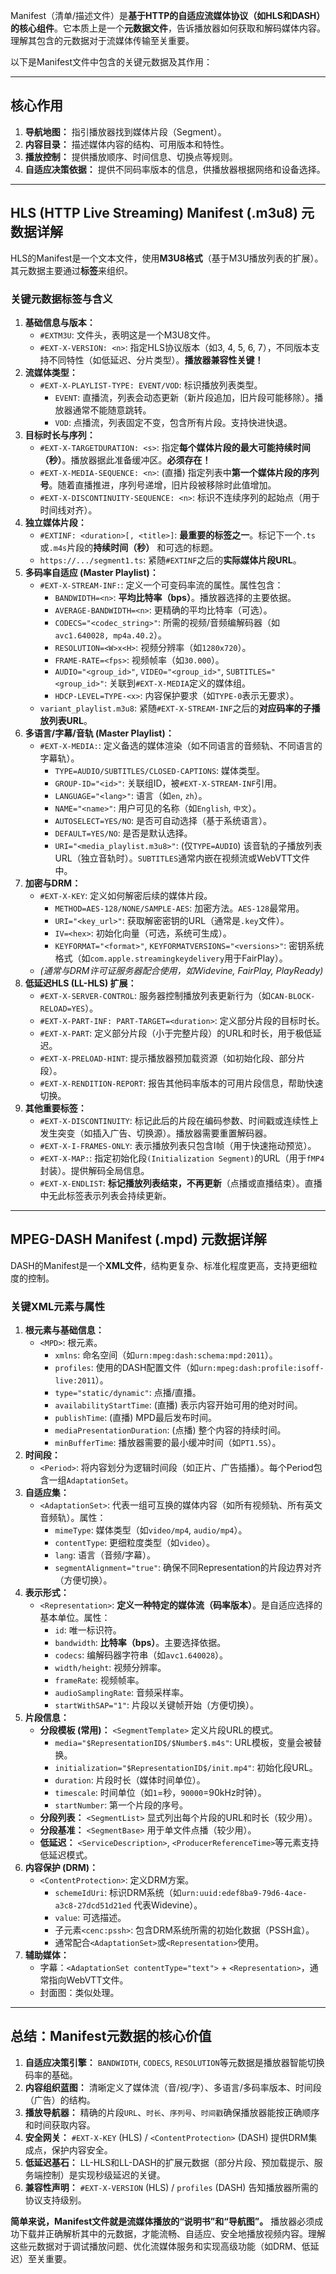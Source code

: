 Manifest（清单/描述文件）是**基于HTTP的自适应流媒体协议（如HLS和DASH）的核心组件**。它本质上是一个**元数据文件**，告诉播放器如何获取和解码媒体内容。理解其包含的元数据对于流媒体传输至关重要。

以下是Manifest文件中包含的关键元数据及其作用：

---

## **核心作用**
1. **导航地图：** 指引播放器找到媒体片段（Segment）。
2. **内容目录：** 描述媒体内容的结构、可用版本和特性。
3. **播放控制：** 提供播放顺序、时间信息、切换点等规则。
4. **自适应决策依据：** 提供不同码率版本的信息，供播放器根据网络和设备选择。

---

## **HLS (HTTP Live Streaming) Manifest (.m3u8) 元数据详解**
HLS的Manifest是一个文本文件，使用**M3U8格式**（基于M3U播放列表的扩展）。其元数据主要通过**标签**来组织。

### **关键元数据标签与含义**
1. **基础信息与版本：**
    - `#EXTM3U`: 文件头，表明这是一个M3U8文件。
    - `#EXT-X-VERSION: <n>`: 指定HLS协议版本（如3, 4, 5, 6, 7），不同版本支持不同特性（如低延迟、分片类型）。**播放器兼容性关键！**
2. **流媒体类型：**
    - `#EXT-X-PLAYLIST-TYPE: EVENT/VOD`: 标识播放列表类型。
        * `EVENT`: 直播流，列表会动态更新（新片段追加，旧片段可能移除）。播放器通常不能随意跳转。
        * `VOD`: 点播流，列表固定不变，包含所有片段。支持快进快退。
3. **目标时长与序列：**
    - `#EXT-X-TARGETDURATION: <s>`: 指定**每个媒体片段的最大可能持续时间（秒）**。播放器据此准备缓冲区。**必须存在！**
    - `#EXT-X-MEDIA-SEQUENCE: <n>`: (直播) 指定列表中**第一个媒体片段的序列号**。随着直播推进，序列号递增，旧片段被移除时此值增加。
    - `#EXT-X-DISCONTINUITY-SEQUENCE: <n>`: 标识不连续序列的起始点（用于时间线对齐）。
4. **独立媒体片段：**
    - `#EXTINF: <duration>[, <title>]`: **最重要的标签之一**。标记下一个`.ts`或`.m4s`片段的**持续时间（秒）** 和可选的标题。
    - `https://.../segment1.ts`: 紧随`#EXTINF`之后的**实际媒体片段URL**。
5. **多码率自适应 (Master Playlist)：**
    - `#EXT-X-STREAM-INF:`: 定义一个可变码率流的属性。属性包含：
        * `BANDWIDTH=<n>`: **平均比特率（bps）**。播放器选择的主要依据。
        * `AVERAGE-BANDWIDTH=<n>`: 更精确的平均比特率（可选）。
        * `CODECS="<codec_string>"`: 所需的视频/音频编解码器（如`avc1.640028, mp4a.40.2`）。
        * `RESOLUTION=<W>x<H>`: 视频分辨率（如`1280x720`）。
        * `FRAME-RATE=<fps>`: 视频帧率（如`30.000`）。
        * `AUDIO="<group_id>"`, `VIDEO="<group_id>"`, `SUBTITLES="<group_id>"`: 关联到`#EXT-X-MEDIA`定义的媒体组。
        * `HDCP-LEVEL=TYPE-<x>`: 内容保护要求（如`TYPE-0`表示无要求）。
    - `variant_playlist.m3u8`: 紧随`#EXT-X-STREAM-INF`之后的**对应码率的子播放列表URL**。
6. **多语言/字幕/音轨 (Master Playlist)：**
    - `#EXT-X-MEDIA:`: 定义备选的媒体渲染（如不同语言的音频轨、不同语言的字幕轨）。
        * `TYPE=AUDIO/SUBTITLES/CLOSED-CAPTIONS`: 媒体类型。
        * `GROUP-ID="<id>"`: 关联组ID，被`#EXT-X-STREAM-INF`引用。
        * `LANGUAGE="<lang>"`: 语言（如`en`, `zh`）。
        * `NAME="<name>"`: 用户可见的名称（如`English`, `中文`）。
        * `AUTOSELECT=YES/NO`: 是否可自动选择（基于系统语言）。
        * `DEFAULT=YES/NO`: 是否是默认选择。
        * `URI="<media_playlist.m3u8>"`: (仅`TYPE=AUDIO`) 该音轨的子播放列表URL（独立音轨时）。`SUBTITLES`通常内嵌在视频流或WebVTT文件中。
7. **加密与DRM：**
    - `#EXT-X-KEY`: 定义如何解密后续的媒体片段。
        * `METHOD=AES-128/NONE/SAMPLE-AES`: 加密方法。`AES-128`最常用。
        * `URI="<key_url>"`: 获取解密密钥的URL（通常是`.key`文件）。
        * `IV=<hex>`: 初始化向量（可选，系统可生成）。
        * `KEYFORMAT="<format>"`, `KEYFORMATVERSIONS="<versions>"`: 密钥系统格式（如`com.apple.streamingkeydelivery`用于FairPlay）。
    - _(通常与DRM许可证服务器配合使用，如Widevine, FairPlay, PlayReady)_
8. **低延迟HLS (LL-HLS) 扩展：**
    - `#EXT-X-SERVER-CONTROL`: 服务器控制播放列表更新行为（如`CAN-BLOCK-RELOAD=YES`）。
    - `#EXT-X-PART-INF: PART-TARGET=<duration>`: 定义部分片段的目标时长。
    - `#EXT-X-PART`: 定义部分片段（小于完整片段）的URL和时长，用于极低延迟。
    - `#EXT-X-PRELOAD-HINT`: 提示播放器预加载资源（如初始化段、部分片段）。
    - `#EXT-X-RENDITION-REPORT`: 报告其他码率版本的可用片段信息，帮助快速切换。
9. **其他重要标签：**
    - `#EXT-X-DISCONTINUITY`: 标记此后的片段在编码参数、时间戳或连续性上发生突变（如插入广告、切换源）。播放器需要重置解码器。
    - `#EXT-X-I-FRAMES-ONLY`: 表示播放列表只包含I帧（用于快速拖动预览）。
    - `#EXT-X-MAP:`: 指定初始化段`(Initialization Segment)`的URL（用于`fMP4`封装）。提供解码全局信息。
    - `#EXT-X-ENDLIST`: **标记播放列表结束，不再更新**（点播或直播结束）。直播中无此标签表示列表会持续更新。

---

## **MPEG-DASH Manifest (.mpd) 元数据详解**
DASH的Manifest是一个**XML文件**，结构更复杂、标准化程度更高，支持更细粒度的控制。

### **关键XML元素与属性**
1. **根元素与基础信息：**
    - `<MPD>`: 根元素。
        * `xmlns`: 命名空间（如`urn:mpeg:dash:schema:mpd:2011`）。
        * `profiles`: 使用的DASH配置文件（如`urn:mpeg:dash:profile:isoff-live:2011`）。
        * `type="static/dynamic"`: 点播/直播。
        * `availabilityStartTime`: (直播) 表示内容开始可用的绝对时间。
        * `publishTime`: (直播) MPD最后发布时间。
        * `mediaPresentationDuration`: (点播) 整个内容的持续时间。
        * `minBufferTime`: 播放器需要的最小缓冲时间（如`PT1.5S`）。
2. **时间段：**
    - `<Period>`: 将内容划分为逻辑时间段（如正片、广告插播）。每个Period包含一组`AdaptationSet`。
3. **自适应集：**
    - `<AdaptationSet>`: 代表一组可互换的媒体内容（如所有视频轨、所有英文音频轨）。属性：
        * `mimeType`: 媒体类型（如`video/mp4`, `audio/mp4`）。
        * `contentType`: 更细粒度类型（如`video`）。
        * `lang`: 语言（音频/字幕）。
        * `segmentAlignment="true"`: 确保不同Representation的片段边界对齐（方便切换）。
4. **表示形式：**
    - `<Representation>`: **定义一种特定的媒体流（码率版本）**。是自适应选择的基本单位。属性：
        * `id`: 唯一标识符。
        * `bandwidth`: **比特率（bps）**。主要选择依据。
        * `codecs`: 编解码器字符串（如`avc1.640028`）。
        * `width/height`: 视频分辨率。
        * `frameRate`: 视频帧率。
        * `audioSamplingRate`: 音频采样率。
        * `startWithSAP="1"`: 片段以关键帧开始（方便切换）。
5. **片段信息：**
    - **分段模板 (常用)：** `<SegmentTemplate>` 定义片段URL的模式。
        * `media="$RepresentationID$/$Number$.m4s"`: URL模板，变量会被替换。
        * `initialization="$RepresentationID$/init.mp4"`: 初始化段URL。
        * `duration`: 片段时长（媒体时间单位）。
        * `timescale`: 时间单位（如`1`=秒，`90000`=90kHz时钟）。
        * `startNumber`: 第一个片段的序号。
    - **分段列表：** `<SegmentList>` 显式列出每个片段的URL和时长（较少用）。
    - **分段基准：** `<SegmentBase>` 用于单文件点播（较少用）。
    - **低延迟：** `<ServiceDescription>`, `<ProducerReferenceTime>`等元素支持低延迟模式。
6. **内容保护 (DRM)：**
    - `<ContentProtection>`: 定义DRM方案。
        * `schemeIdUri`: 标识DRM系统（如`urn:uuid:edef8ba9-79d6-4ace-a3c8-27dcd51d21ed` 代表Widevine）。
        * `value`: 可选描述。
        * 子元素`<cenc:pssh>`: 包含DRM系统所需的初始化数据（PSSH盒）。
        * 通常配合`<AdaptationSet>`或`<Representation>`使用。
7. **辅助媒体：**
    - 字幕：`<AdaptationSet contentType="text">` + `<Representation>`，通常指向WebVTT文件。
    - 封面图：类似处理。

---

## **总结：Manifest元数据的核心价值**
1. **自适应决策引擎：** `BANDWIDTH`, `CODECS`, `RESOLUTION`等元数据是播放器智能切换码率的基础。
2. **内容组织蓝图：** 清晰定义了媒体流（音/视/字）、多语言/多码率版本、时间段（广告）的结构。
3. **播放导航器：** 精确的片段`URL`、`时长`、`序列号`、`时间戳`确保播放器能按正确顺序和时间获取内容。
4. **安全网关：** `#EXT-X-KEY` (HLS) / `<ContentProtection>` (DASH) 提供DRM集成点，保护内容安全。
5. **低延迟基石：** LL-HLS和LL-DASH的扩展元数据（部分片段、预加载提示、服务端控制）是实现秒级延迟的关键。
6. **兼容性声明：** `#EXT-X-VERSION` (HLS) / `profiles` (DASH) 告知播放器所需的协议支持级别。

**简单来说，Manifest文件就是流媒体播放的“说明书”和“导航图”。** 播放器必须成功下载并正确解析其中的元数据，才能流畅、自适应、安全地播放视频内容。理解这些元数据对于调试播放问题、优化流媒体服务和实现高级功能（如DRM、低延迟）至关重要。

